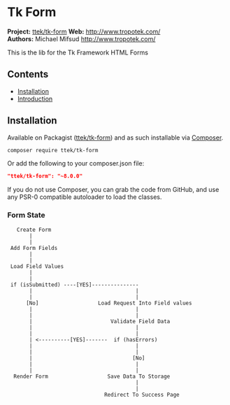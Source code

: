 # Tk Form

__Project:__ [ttek/tk-form](http://packagist.org/packages/ttek/tk-form)
__Web:__ <http://www.tropotek.com/>  
__Authors:__ Michael Mifsud <http://www.tropotek.com/>  
  
This is the lib for the Tk Framework HTML Forms

## Contents

- [Installation](#installation)
- [Introduction](#introduction)


## Installation

Available on Packagist ([ttek/tk-form](http://packagist.org/packages/ttek/tk-form))
and as such installable via [Composer](http://getcomposer.org/).

```bash
composer require ttek/tk-form
```

Or add the following to your composer.json file:

```json
"ttek/tk-form": "~8.0.0"
```

If you do not use Composer, you can grab the code from GitHub, and use any
PSR-0 compatible autoloader to load the classes.


### Form State

```
   Create Form
       |
       |
 Add Form Fields
       |
       |
 Load Field Values
       |
       |
 if (isSubmitted) ----[YES]---------------
       |                                 |
       |                                 |
      [No]                   Load Request Into Field values
       |                                 |
       |                                 |
       |                         Validate Field Data
       |                                 |
       |                                 |
       | <----------[YES]-------  if (hasErrors)
       |                                 |
       |                                 |
       |                                [No]
       |                                 |
       |                                 |
  Render Form                   Save Data To Storage    
                                         | 
                                         |
                               Redirect To Success Page
  
```





